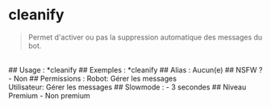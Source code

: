 # cleanify

> Permet d'activer ou pas la suppression automatique des messages du bot.

<br>
## Usage :
*cleanify
## Exemples :
*cleanify
## Alias :
Aucun(e)
## NSFW ?
- Non
## Permissions :
Robot: Gérer les messages
<br>
Utilisateur: Gérer les messages
## Slowmode :
- 3 secondes
## Niveau Premium
- Non premium